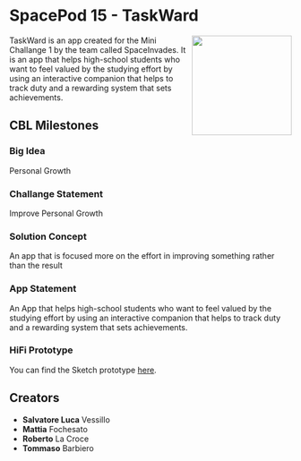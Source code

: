 
# SpacePod 15 - TaskWard 

<img src="https://png2.cleanpng.com/sh/32277bd5a417244d125dcd9508f874f4/L0KzQYm3VcAzN511j5H0aYP2gLBuTgNxaZRqRdt3dnHndcP6TfdmfF5qjtd3LYbsdLb2TfdidZYye9H2cIX3dcO0ifNwdqQygNHwcz24cbaCgcY3PGFneatuMD61QoO5UMEzQWI6Sqc7NkG8QoW3VMc5NqFzf3==/kisspng-space-invaders-get-even-video-game-computer-icons-hogs-5ae9a6640ba9e0.2222012915252619240478.png" align="right"
     width="178" height="178">

TaskWard is an app created for the Mini Challange 1 by the team called SpaceInvades.
It is an app that helps high-school students who want to feel valued by the studying effort by using an interactive companion that helps to track duty and a rewarding system that sets achievements.

## CBL Milestones
### Big Idea
Personal Growth

### Challange Statement
Improve Personal Growth

### Solution Concept
An app that is focused more on the effort in improving something rather than the result

### App Statement
An App that helps high-school students who want to feel valued by the studying effort by using an interactive companion that helps to track duty and a rewarding system that sets achievements.

### HiFi Prototype
You can find the Sketch prototype [here](https://www.sketch.com/s/b42adb51-e4de-4a3e-bd4b-79eb3cb1d829).

## Creators

* **Salvatore Luca** Vessillo
* **Mattia** Fochesato
* **Roberto** La Croce
* **Tommaso** Barbiero


